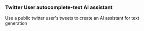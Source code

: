 ### Twitter User autocomplete-text AI assistant


Use a public twitter user's tweets to create an AI assistant for text generation
